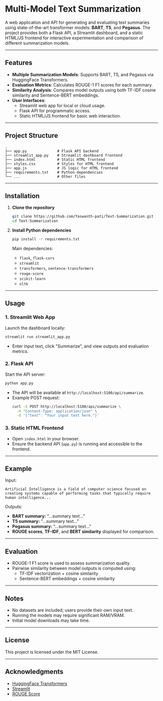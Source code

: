 # Multi-Model Text Summarization

A web application and API for generating and evaluating text summaries using state-of-the-art transformer models: **BART**, **T5**, and **Pegasus**. The project provides both a Flask API, a Streamlit dashboard, and a static HTML/JS frontend for interactive experimentation and comparison of different summarization models.

---

## Features

- **Multiple Summarization Models**: Supports BART, T5, and Pegasus via HuggingFace Transformers.
- **Evaluation Metrics**: Calculates ROUGE-1 F1 scores for each summary.
- **Similarity Analysis**: Compares model outputs using both TF-IDF cosine similarity and Sentence-BERT embeddings.
- **User Interfaces**:
  - Streamlit web app for local or cloud usage.
  - Flask API for programmatic access.
  - Static HTML/JS frontend for basic web interaction.

---

## Project Structure

```
.
├── app.py              # Flask API backend
├── streamlit_app.py    # Streamlit dashboard frontend
├── index.html          # Static HTML frontend
├── styles.css          # Styles for HTML frontend
├── app.js              # JS logic for HTML frontend
├── requirements.txt    # Python dependencies
└── ...                 # Other files
```

---

## Installation

1. **Clone the repository**
   ```bash
   git clone https://github.com/Yaswanth-pati/Text-Summarization.git
   cd Text-Summarization
   ```

2. **Install Python dependencies**
   ```bash
   pip install -r requirements.txt
   ```

   Main dependencies:
   - `flask`, `flask-cors`
   - `streamlit`
   - `transformers`, `sentence-transformers`
   - `rouge-score`
   - `scikit-learn`
   - `nltk`

---

## Usage

### 1. Streamlit Web App

Launch the dashboard locally:
```bash
streamlit run streamlit_app.py
```
- Enter input text, click "Summarize", and view outputs and evaluation metrics.

### 2. Flask API

Start the API server:
```bash
python app.py
```
- The API will be available at `http://localhost:5100/api/summarize`.
- Example POST request:
    ```bash
    curl -X POST http://localhost:5100/api/summarize \
      -H "Content-Type: application/json" \
      -d '{"text": "Your input text here."}'
    ```

### 3. Static HTML Frontend

- Open `index.html` in your browser.
- Ensure the backend API (`app.py`) is running and accessible to the frontend.

---

## Example

Input:
```
Artificial Intelligence is a field of computer science focused on creating systems capable of performing tasks that typically require human intelligence...
```

Outputs:
- **BART summary:** "...summary text..."
- **T5 summary:** "...summary text..."
- **Pegasus summary:** "...summary text..."
- **ROUGE scores**, **TF-IDF**, and **BERT similarity** displayed for comparison.

---

## Evaluation

- ROUGE-1 F1 score is used to assess summarization quality.
- Pairwise similarity between model outputs is computed using:
  - TF-IDF vectorization + cosine similarity
  - Sentence-BERT embeddings + cosine similarity

---

## Notes

- No datasets are included; users provide their own input text.
- Running the models may require significant RAM/VRAM.
- Initial model downloads may take time.

---

## License

This project is licensed under the MIT License.

---

## Acknowledgments

- [HuggingFace Transformers](https://huggingface.co/transformers/)
- [Streamlit](https://streamlit.io/)
- [ROUGE Score](https://github.com/google-research/text-metrics)
